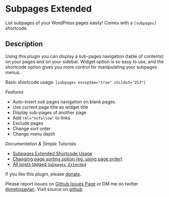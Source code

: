 # Subpages Extended

List subpages of your WordPress pages easily! Comes with a `[subpages]` shortcode.

## Description  

Using this plugin you can display a sub-pages navigation (table of contents) on your pages and on your sidebar. Widget option is so easy to use, and the shortcode option gives you more control for manipulating your subpages menus.

Basic shortcode usage:
`[subpages exceptme="true" childof="253"]`

*Features*
* Auto-insert sub pages navigation on blank pages
* Use current page title as widget title
* Display sub-pages of another page
* Add `rel="nofollow"` to links
* Exclude pages
* Change sort order
* Change menu depth

*Documentation & Simple Tutorials*

* [Subpages Extended Shortcode Usage](http://metinsaylan.com/projects/wordpress/subpages-extended/#shortcode)
* [Changing page sorting option (eg. using page order)](http://metinsaylan.com/wordpress/2011/01/20/subpages-extended-sorting-your-pages-list-with-shortcode/)
* [All posts tagged `Subpages Extended`](http://metinsaylan.com/tag/subpages-extended/)

If you like this plugin, please [donate](http://metinsaylan.com/donate/).

Please report issues on [Github Issues Page](https://github.com/metinsaylan/subpages-extended/issues) or DM me on twitter [@metinsaylan](https://twitter.com/metinsaylan).
Visit source on [github](https://github.com/metinsaylan/subpages-extended)
